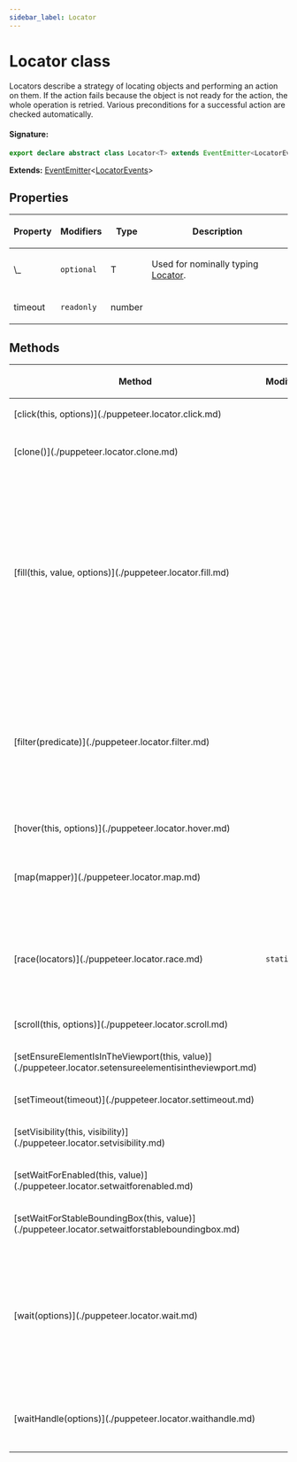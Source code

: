 ```yaml
---
sidebar_label: Locator
---
```


# Locator class

Locators describe a strategy of locating objects and performing an action on them. If the action fails because the object is not ready for the action, the whole operation is retried. Various preconditions for a successful action are checked automatically.

#### Signature:

```typescript
export declare abstract class Locator<T> extends EventEmitter<LocatorEvents>
```

**Extends:** [EventEmitter](./puppeteer.eventemitter.md)&lt;[LocatorEvents](./puppeteer.locatorevents.md)&gt;

## Properties

<table><thead><tr><th>

Property

</th><th>

Modifiers

</th><th>

Type

</th><th>

Description

</th></tr></thead>
<tbody><tr><td>

<p id="_">\_</p>

</td><td>

`optional`

</td><td>

T

</td><td>

Used for nominally typing [Locator](./puppeteer.locator.md).

</td></tr>
<tr><td>

<p id="timeout">timeout</p>

</td><td>

`readonly`

</td><td>

number

</td><td>

</td></tr>
</tbody></table>

## Methods

<table><thead><tr><th>

Method

</th><th>

Modifiers

</th><th>

Description

</th></tr></thead>
<tbody><tr><td>

<p id="click">[click(this, options)](./puppeteer.locator.click.md)</p>

</td><td>

</td><td>

</td></tr>
<tr><td>

<p id="clone">[clone()](./puppeteer.locator.clone.md)</p>

</td><td>

</td><td>

Clones the locator.

</td></tr>
<tr><td>

<p id="fill">[fill(this, value, options)](./puppeteer.locator.fill.md)</p>

</td><td>

</td><td>

Fills out the input identified by the locator using the provided value. The type of the input is determined at runtime and the appropriate fill-out method is chosen based on the type. contenteditable, selector, inputs are supported.

</td></tr>
<tr><td>

<p id="filter">[filter(predicate)](./puppeteer.locator.filter.md)</p>

</td><td>

</td><td>

Creates an expectation that is evaluated against located values.

If the expectations do not match, then the locator will retry.

</td></tr>
<tr><td>

<p id="hover">[hover(this, options)](./puppeteer.locator.hover.md)</p>

</td><td>

</td><td>

</td></tr>
<tr><td>

<p id="map">[map(mapper)](./puppeteer.locator.map.md)</p>

</td><td>

</td><td>

Maps the locator using the provided mapper.

</td></tr>
<tr><td>

<p id="race">[race(locators)](./puppeteer.locator.race.md)</p>

</td><td>

`static`

</td><td>

Creates a race between multiple locators but ensures that only a single one acts.

</td></tr>
<tr><td>

<p id="scroll">[scroll(this, options)](./puppeteer.locator.scroll.md)</p>

</td><td>

</td><td>

</td></tr>
<tr><td>

<p id="setensureelementisintheviewport">[setEnsureElementIsInTheViewport(this, value)](./puppeteer.locator.setensureelementisintheviewport.md)</p>

</td><td>

</td><td>

</td></tr>
<tr><td>

<p id="settimeout">[setTimeout(timeout)](./puppeteer.locator.settimeout.md)</p>

</td><td>

</td><td>

</td></tr>
<tr><td>

<p id="setvisibility">[setVisibility(this, visibility)](./puppeteer.locator.setvisibility.md)</p>

</td><td>

</td><td>

</td></tr>
<tr><td>

<p id="setwaitforenabled">[setWaitForEnabled(this, value)](./puppeteer.locator.setwaitforenabled.md)</p>

</td><td>

</td><td>

</td></tr>
<tr><td>

<p id="setwaitforstableboundingbox">[setWaitForStableBoundingBox(this, value)](./puppeteer.locator.setwaitforstableboundingbox.md)</p>

</td><td>

</td><td>

</td></tr>
<tr><td>

<p id="wait">[wait(options)](./puppeteer.locator.wait.md)</p>

</td><td>

</td><td>

Waits for the locator to get the serialized value from the page.

Note this requires the value to be JSON-serializable.

</td></tr>
<tr><td>

<p id="waithandle">[waitHandle(options)](./puppeteer.locator.waithandle.md)</p>

</td><td>

</td><td>

Waits for the locator to get a handle from the page.

</td></tr>
</tbody></table>
